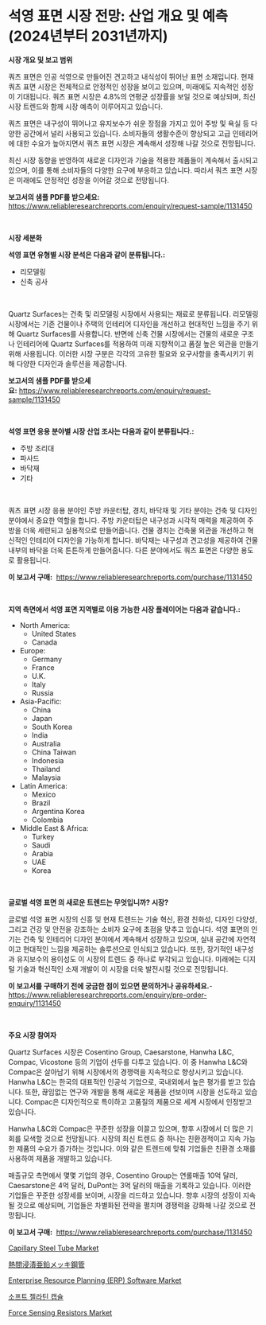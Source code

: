 <p><h1>석영 표면 시장 전망: 산업 개요 및 예측 (2024년부터 2031년까지)</h1></p><p><strong>시장 개요 및 보고 범위</strong></p>
<p><p>쿼츠 표면은 인공 석영으로 만들어진 견고하고 내식성이 뛰어난 표면 소재입니다. 현재 쿼츠 표면 시장은 전체적으로 안정적인 성장을 보이고 있으며, 미래에도 지속적인 성장이 기대됩니다. 쿼츠 표면 시장은 4.8%의 연평균 성장률을 보일 것으로 예상되며, 최신 시장 트렌드와 함께 시장 예측이 이루어지고 있습니다.</p><p>쿼츠 표면은 내구성이 뛰어나고 유지보수가 쉬운 장점을 가지고 있어 주방 및 욕실 등 다양한 공간에서 널리 사용되고 있습니다. 소비자들의 생활수준이 향상되고 고급 인테리어에 대한 수요가 높아지면서 쿼츠 표면 시장은 계속해서 성장해 나갈 것으로 전망됩니다.</p><p>최신 시장 동향을 반영하여 새로운 디자인과 기술을 적용한 제품들이 계속해서 출시되고 있으며, 이를 통해 소비자들의 다양한 요구에 부응하고 있습니다. 따라서 쿼츠 표면 시장은 미래에도 안정적인 성장을 이어갈 것으로 전망됩니다.</p></p>
<p><strong>보고서의 샘플 PDF를 받으세요:</strong> <a href="https://www.reliableresearchreports.com/enquiry/request-sample/1131450">https://www.reliableresearchreports.com/enquiry/request-sample/1131450</a></p>
<p>&nbsp;</p>
<p><strong>시장 세분화</strong></p>
<p><strong>석영 표면 유형별 시장 분석은 다음과 같이 분류됩니다.:</strong></p>
<p><ul><li>리모델링</li><li>신축 공사</li></ul></p>
<p>&nbsp;</p>
<p><p>Quartz Surfaces는 건축 및 리모델링 시장에서 사용되는 재료로 분류됩니다. 리모델링 시장에서는 기존 건물이나 주택의 인테리어 디자인을 개선하고 현대적인 느낌을 주기 위해 Quartz Surfaces를 사용합니다. 반면에 신축 건물 시장에서는 건물의 새로운 구조나 인테리어에 Quartz Surfaces를 적용하여 미래 지향적이고 품질 높은 외관을 만들기 위해 사용됩니다. 이러한 시장 구분은 각각의 고유한 필요와 요구사항을 충족시키기 위해 다양한 디자인과 솔루션을 제공합니다.</p></p>
<p><strong>보고서의 샘플 PDF를 받으세요:</strong>&nbsp;<a href="https://www.reliableresearchreports.com/enquiry/request-sample/1131450">https://www.reliableresearchreports.com/enquiry/request-sample/1131450</a></p>
<p>&nbsp;</p>
<p><strong> 석영 표면 응용 분야별 시장 산업 조사는 다음과 같이 분류됩니다.:</strong></p>
<p><ul><li>주방 조리대</li><li>파사드</li><li>바닥재</li><li>기타</li></ul></p>
<p>&nbsp;</p>
<p><p>쿼츠 표면 시장 응용 분야인 주방 카운터탑, 경치, 바닥재 및 기타 분야는 건축 및 디자인 분야에서 중요한 역할을 합니다. 주방 카운터탑은 내구성과 시각적 매력을 제공하여 주방을 더욱 세련되고 실용적으로 만들어줍니다. 건물 경치는 건축물 외관을 개선하고 혁신적인 인테리어 디자인을 가능하게 합니다. 바닥재는 내구성과 견고성을 제공하여 건물 내부의 바닥을 더욱 튼튼하게 만들어줍니다. 다른 분야에서도 쿼츠 표면은 다양한 용도로 활용됩니다.</p></p>
<p><strong>이 보고서 구매:</strong>&nbsp; <a href="https://www.reliableresearchreports.com/purchase/1131450">https://www.reliableresearchreports.com/purchase/1131450</a></p>
<p>&nbsp;</p>
<p><strong>지역 측면에서 석영 표면 지역별로 이용 가능한 시장 플레이어는 다음과 같습니다.:</strong></p>
<p><ul>
    <li>
        North America:
        <ul>
            <li>United States</li>
            <li>Canada</li>
        </ul>
    </li>
    <li>
        Europe:
        <ul>
            <li>Germany</li>
            <li>France</li>
            <li>U.K.</li>
            <li>Italy</li>
            <li>Russia</li>
        </ul>
    </li>
    <li>
        Asia-Pacific:
        <ul>
            <li>China</li>
            <li>Japan</li>
            <li>South Korea</li>
            <li>India</li>
            <li>Australia</li>
            <li>China Taiwan</li>
            <li>Indonesia</li>
            <li>Thailand</li>
            <li>Malaysia</li>
        </ul>
    </li>
    <li>
        Latin America:
        <ul>
            <li>Mexico</li>
            <li>Brazil</li>
            <li>Argentina Korea</li>
            <li>Colombia</li>
        </ul>
    </li>
    <li>
        Middle East & Africa:
        <ul>
            <li>Turkey</li>
            <li>Saudi</li>
            <li>Arabia</li>
            <li>UAE</li>
            <li>Korea</li>
        </ul>
    </li>
    </ul></p>
<p>&nbsp;</p>
<p><strong>글로벌 석영 표면 의 새로운 트렌드는 무엇입니까? 시장?</strong></p>
<p><p>글로벌 석영 표면 시장의 신흥 및 현재 트렌드는 기술 혁신, 환경 친화성, 디자인 다양성, 그리고 건강 및 안전을 강조하는 소비자 요구에 초점을 맞추고 있습니다. 석영 표면의 인기는 건축 및 인테리어 디자인 분야에서 계속해서 성장하고 있으며, 실내 공간에 자연적이고 현대적인 느낌을 제공하는 솔루션으로 인식되고 있습니다. 또한, 장기적인 내구성과 유지보수의 용이성도 이 시장의 트렌드 중 하나로 부각되고 있습니다. 미래에는 디지털 기술과 혁신적인 소재 개발이 이 시장을 더욱 발전시킬 것으로 전망됩니다.</p></p>
<p><strong>이 보고서를 구매하기 전에 궁금한 점이 있으면 문의하거나 공유하세요.</strong>- <a href="https://www.reliableresearchreports.com/enquiry/pre-order-enquiry/1131450">https://www.reliableresearchreports.com/enquiry/pre-order-enquiry/1131450</a></p>
<p>&nbsp;</p>
<p><strong>주요 시장 참여자</strong></p>
<p><p>Quartz Surfaces 시장은 Cosentino Group, Caesarstone, Hanwha L&C, Compac, Vicostone 등의 기업이 선두를 다투고 있습니다. 이 중 Hanwha L&C와 Compac은 살아남기 위해 시장에서의 경쟁력을 지속적으로 향상시키고 있습니다. Hanwha L&C는 한국의 대표적인 인공석 기업으로, 국내외에서 높은 평가를 받고 있습니다. 또한, 끊임없는 연구와 개발을 통해 새로운 제품을 선보이며 시장을 선도하고 있습니다. Compac은 디자인적으로 특이하고 고품질의 제품으로 세계 시장에서 인정받고 있습니다.</p><p>Hanwha L&C와 Compac은 꾸준한 성장을 이끌고 있으며, 향후 시장에서 더 많은 기회를 모색할 것으로 전망됩니다. 시장의 최신 트렌드 중 하나는 친환경적이고 지속 가능한 제품의 수요가 증가하는 것입니다. 이와 같은 트렌드에 맞춰 기업들은 친환경 소재를 사용하여 제품을 개발하고 있습니다.</p><p>매출규모 측면에서 몇몇 기업의 경우, Cosentino Group는 연롤매출 10억 달러, Caesarstone은 4억 달러, DuPont는 3억 달러의 매출을 기록하고 있습니다. 이러한 기업들은 꾸준한 성장세를 보이며, 시장을 리드하고 있습니다. 향후 시장의 성장이 지속될 것으로 예상되며, 기업들은 차별화된 전략을 펼치며 경쟁력을 강화해 나갈 것으로 전망됩니다.</p></p>
<p><strong>이 보고서 구매:</strong>&nbsp;&nbsp;<a href="https://www.reliableresearchreports.com/purchase/1131450">https://www.reliableresearchreports.com/purchase/1131450</a></p>
<p><p><a href="https://github.com/ashepherd82/Market-Research-Report-List-3/blob/main/capillary-steel-tube-market.md">Capillary Steel Tube Market</a></p><p><a href="https://medium.com/@hattietromp/%E7%86%B1%E3%82%81%E3%81%9F%E6%BA%B6%E8%9E%8D%E4%BA%9C%E9%89%9B%E3%82%81%E3%81%A3%E3%81%8D%E9%8B%BC%E7%AE%A1%E5%B8%82%E5%A0%B4%E3%81%AE%E6%8C%87%E6%A8%99%E3%82%92%E8%A7%A3%E8%AA%AD%E3%81%99%E3%82%8B-%E5%B8%82%E5%A0%B4%E3%82%B7%E3%82%A7%E3%82%A2-%E3%83%88%E3%83%AC%E3%83%B3%E3%83%89-%E6%88%90%E9%95%B7%E3%83%91%E3%82%BF%E3%83%BC%E3%83%B3-6d4442456e5b">熱間浸漬亜鉛メッキ鋼管</a></p><p><a href="https://issuu.com/reportprime-2/docs/enterprise-resource-planning-erp-software-market-s">Enterprise Resource Planning (ERP) Software Market</a></p><p><a href="https://github.com/lkwggful07722/Market-Research-Report-List-1/blob/main/6568714194636.md">소프트 젤라틴 캡슐</a></p><p><a href="https://view.publitas.com/reportprime-1/decoding-the-force-sensing-resistors-market-a-deep-dive-into-the-latest-market-trends-market-segmentation-and-competitive-analysis/">Force Sensing Resistors Market</a></p></p>
